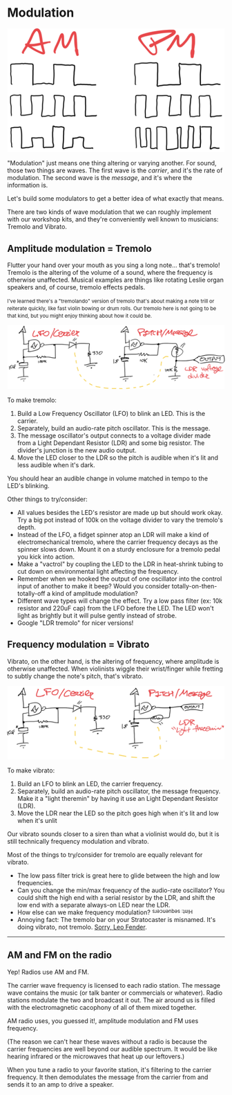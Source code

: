 # Modulation

![AM and PM](/static/images/modulation/am-pm.png?size=most)

"Modulation" just means one thing altering or varying another. For sound, those two things are waves. The first wave is the _carrier_, and it's the rate of modulation. The second wave is the _message_, and it's where the information is.

Let's build some modulators to get a better idea of what exactly that means.

There are two kinds of wave modulation that we can roughly implement with our workshop kits, and they're conveniently well known to musicians: Tremolo and Vibrato.

## Amplitude modulation = Tremolo

Flutter your hand over your mouth as you sing a long note... that's tremolo! Tremolo is the altering of the volume of a sound, where the frequency is otherwise unaffected. Musical examples are things like rotating Leslie organ speakers and, of course, tremolo effects pedals.

<small>I've learned there's a "tremolando" version of tremolo that's about making a note trill or reiterate quickly, like fast violin bowing or drum rolls. Our tremolo here is not going to be that kind, but you might enjoy thinking about how it could be.</small>

![AM schematic](/static/images/modulation/am-schematic.png)

To make tremolo:

1. Build a Low Frequency Oscillator (LFO) to blink an LED. This is the carrier.
2. Separately, build an audio-rate pitch oscillator. This is the message.
3. The message oscillator's output connects to a voltage divider made from a Light Dependant Resistor (LDR) and some big resistor. The divider's junction is the new audio output.
4. Move the LED closer to the LDR so the pitch is audible when it's lit and less audible when it's dark.

You should hear an audible change in volume matched in tempo to the LED's blinking.

Other things to try/consider:

* All values besides the LED's resistor are made up but should work okay. Try a big pot instead of 100k on the voltage divider to vary the tremolo's depth.
* Instead of the LFO, a fidget spinner atop an LDR will make a kind of electromechanical tremolo, where the carrier frequency decays as the spinner slows down. Mount it on a sturdy enclosure for a tremolo pedal you kick into action.
* Make a "vactrol" by coupling the LED to the LDR in heat-shrink tubing to cut down on environmental light affecting the frequency.
* Remember when we hooked the output of one oscillator into the control input of another to make it beep? Would you consider totally-on-then-totally-off a kind of amplitude modulation?
* Different wave types will change the effect. Try a low pass filter (ex: 10k resistor and 220uF cap) from the LFO before the LED. The LED won't light as brightly but it will pulse gently instead of strobe.
* Google "LDR tremolo" for nicer versions!

## Frequency modulation = Vibrato

Vibrato, on the other hand, is the altering of frequency, where amplitude is otherwise unaffected. When violinists wiggle their wrist/finger while fretting to subtly change the note's pitch, that's vibrato.

![PM schematic](/static/images/modulation/pm-schematic.png)

To make vibrato:

1. Build an LFO to blink an LED, the carrier frequency.
2. Separately, build an audio-rate pitch oscillator, the message frequency. Make it a "light theremin" by having it use an Light Dependant Resistor (LDR).
3. Move the LDR near the LED so the pitch goes high when it's lit and low when it's unlit

Our vibrato sounds closer to a siren than what a violinist would do, but it is still technically frequency modulation and vibrato.

Most of the things to try/consider for tremolo are equally relevant for vibrato.

* The low pass filter trick is great here to glide between the high and low frequencies.
* Can you change the min/max frequency of the audio-rate oscillator? You could shift the high end with a serial resistor by the LDR, and shift the low end with a separate always-on LED near the LDR.
* How else can we make frequency modulation? <span style="display: inline-block; transform: rotate(180deg);"><small>Hint: sequencers</small></span>
* Annoying fact: The tremolo bar on your Stratocaster is misnamed. It's doing vibrato, not tremolo. [Sorry, Leo Fender](https://en.wikipedia.org/wiki/Vibrato_systems_for_guitar).

---

## AM and FM on the radio

Yep! Radios use AM and FM.

The carrier wave frequency is licensed to each radio station. The message wave contains the music (or talk banter or commercials or whatever). Radio stations modulate the two and broadcast it out. The air around us is filled with the electromagnetic cacophony of all of them mixed together.

AM radio uses, you guessed it!, amplitude modulation and FM uses frequency.

(The reason we can't hear these waves without a radio is because the carrier frequencies are well beyond our audible spectrum. It would be like hearing infrared or the microwaves that heat up our leftovers.)

When you tune a radio to your favorite station, it's filtering to the carrier frequency. It then demodulates the message from the carrier from and sends it to an amp to drive a speaker.